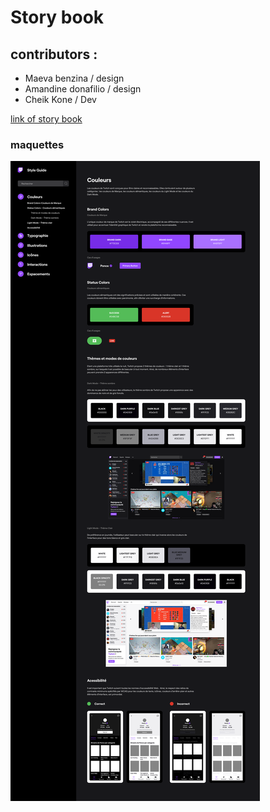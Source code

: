 # Story book

## contributors :
- Maeva benzina / design
- Amandine donafilio / design
- Cheik Kone / Dev

[link of story book](https://storybook-bdk.netlify.app/?path=/story/couleurs-couleurs--couleurs)


### maquettes

![Maquettes](Twitch-Style-Guide.png)

